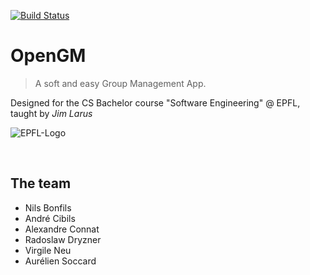 [![Build Status](https://jenkins.epfl.ch/buildStatus/icon?job=2015-team-open-gm)](https://jenkins.epfl.ch/job/2015-team-open-gm/)

# OpenGM

> A soft and easy Group Management App.

Designed for the CS Bachelor course "Software Engineering" @ EPFL,
taught by *Jim Larus*

![EPFL-Logo](https://upload.wikimedia.org/wikipedia/commons/f/f4/Logo_EPFL.svg)

<br>

The team
-

- Nils Bonfils
- André Cibils
- Alexandre Connat
- Radoslaw Dryzner
- Virgile Neu
- Aurélien Soccard

